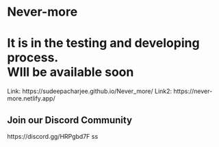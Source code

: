 # Never-more
<h1>It is in the testing and developing process.<br> WIll be available soon</h1>
Link: https://sudeepacharjee.github.io/Never_more/
Link2: https://never-more.netlify.app/
<h2>Join our Discord Community</h2> https://discord.gg/HRPgbd7F
ss